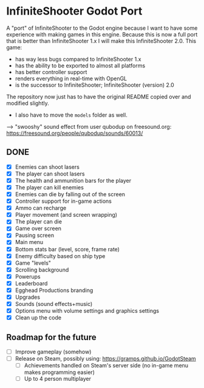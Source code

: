 InfiniteShooter Godot Port
==========================
A "port" of InfiniteShooter to the Godot engine because I want to have some experience with making games in this engine. Because this is now a full port that is better than InfiniteShooter 1.x I will make this InfiniteShooter 2.0. This game: 
- has way less bugs compared to InfiniteShooter 1.x
- has the ability to be exported to almost all platforms
- has better controller support
- renders everything in real-time with OpenGL
- is the successor to InfiniteShooter; InfiniteShooter (version) 2.0

The repository now just has to have the original README copied over and modified slightly.
* I also have to move the `models` folder as well.

--> "swooshy" sound effect from user qubodup on freesound.org: https://freesound.org/people/qubodup/sounds/60013/

## DONE
- [x] Enemies can shoot lasers
- [x] The player can shoot lasers
- [x] The health and ammunition bars for the player
- [x] The player can kill enemies
- [x] Enemies can die by falling out of the screen
- [x] Controller support for in-game actions
- [x] Ammo can recharge
- [x] Player movement (and screen wrapping)
- [x] The player can die
- [x] Game over screen
- [x] Pausing screen
- [x] Main menu
- [x] Bottom stats bar (level, score, frame rate)
- [x] Enemy difficulty based on ship type
- [x] Game "levels"
- [x] Scrolling background
- [x] Powerups
- [x] Leaderboard
- [x] Egghead Productions branding
- [x] Upgrades
- [x] Sounds (sound effects+music)
- [x] Options menu with volume settings and graphics settings
- [x] Clean up the code

## Roadmap for the future
- [ ] Improve gameplay (somehow)
- [ ] Release on Steam, possibly using: https://gramps.github.io/GodotSteam
    - [ ] Achievements handled on Steam's server side (no in-game menu makes programming easier)
    - [ ] Up to 4 person multiplayer
